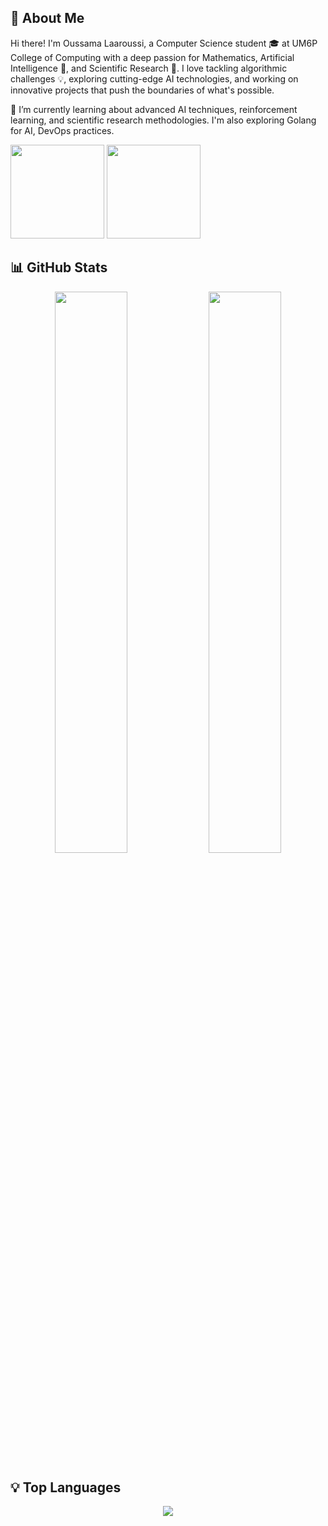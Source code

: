 ## 🚀 About Me
Hi there! I'm Oussama Laaroussi, a Computer Science student 🎓 
at UM6P College of Computing with a deep passion for Mathematics, Artificial Intelligence 🤖, and Scientific Research 🔬. I love tackling algorithmic challenges 💡, exploring cutting-edge AI technologies, and working on innovative projects that push the boundaries of what's possible.

🌱 I’m currently learning about advanced AI techniques, reinforcement learning, and scientific research methodologies. I'm also exploring Golang for AI, DevOps practices.

<div align="left">
<a>
  <img src="https://github-readme-stats.vercel.app/api?username=ouvh&theme=tokyonight&show_icons=true" height=150 />
</a>
<a>
  <img src="https://github-readme-stats.vercel.app/api/top-langs/?username=ouvh&langs_count=5&theme=tokyonight" height=150 />
</a>
<br>
</div>
</div>


## 📊 GitHub Stats  
<p align="center">
  <img width="48%" src="https://github-readme-stats.vercel.app/api?username=ouvh&show_icons=true&theme=radical" />
  <img width="48%" src="https://github-readme-streak-stats.herokuapp.com/?user=OussamaLaaroussi&theme=radical" />
</p>

## 💡 Top Languages  
<p align="center">
  <img src="https://github-readme-stats.vercel.app/api/top-langs/?username=ouvh&layout=compact&theme=radical" />
</p>

<!--
**ouvh/ouvh** is a ✨ _special_ ✨ repository because its `README.md` (this file) appears on your GitHub profile.

Here are some ideas to get you started:

- 🔭 I’m currently working on ...
- 🌱 I’m currently learning ...
- 👯 I’m looking to collaborate on ...
- 🤔 I’m looking for help with ...
- 💬 Ask me about ...
- 📫 How to reach me: ...
- 😄 Pronouns: ...
- ⚡ Fun fact: ...
-->
